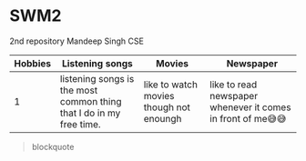 # SWM2
2nd repository
Mandeep Singh
CSE

| **Hobbies** | **Listening songs** | **Movies** | **Newspaper** |
|-------------|---------------------|------------|---------------|
|1| listening songs is the most common thing that I do in my free time. | like to watch movies though not enoungh| like to read newspaper whenever it comes in front of me😅😅 |
> blockquote
